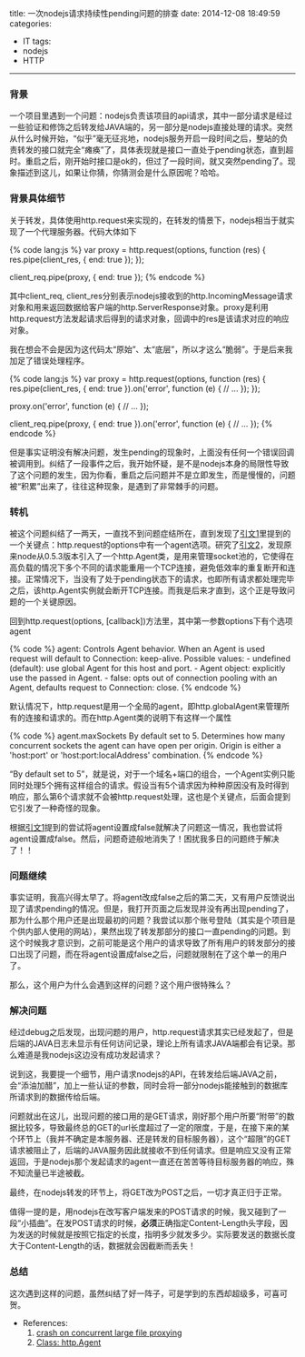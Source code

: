 title: 一次nodejs请求持续性pending问题的排查
date: 2014-12-08 18:49:59
categories:
- IT
tags:
- nodejs
- HTTP
---
### 背景
一个项目里遇到一个问题：nodejs负责该项目的api请求，其中一部分请求是经过一些验证和修饰之后转发给JAVA端的，另一部分是nodejs直接处理的请求。突然从什么时候开始，“似乎”毫无征兆地，nodejs服务开启一段时间之后，整站的负责转发的接口就完全“瘫痪”了，具体表现就是接口一直处于pending状态，直到超时。重启之后，刚开始时接口是ok的，但过了一段时间，就又突然pending了。现象描述到这儿，如果让你猜，你猜测会是什么原因呢？哈哈。

### 背景具体细节
关于转发，具体使用http.request来实现的，在转发的情景下，nodejs相当于就实现了一个代理服务器。代码大体如下

{% code lang:js %}
var proxy = http.request(options, function (res) {
    res.pipe(client_res, {
      end: true
    });
});

client_req.pipe(proxy, {
    end: true
});
{% endcode %}

其中client_req, client_res分别表示nodejs接收到的http.IncomingMessage请求对象和用来返回数据给客户端的http.ServerResponse对象。proxy是利用http.request方法发起请求后得到的请求对象，回调中的res是该请求对应的响应对象。

我在想会不会是因为这代码太“原始”、太“底层”，所以才这么“脆弱”。于是后来我加足了错误处理程序。

{% code lang:js %}
var proxy = http.request(options, function (res) {
    res.pipe(client_res, {
      end: true
    }).on('error', function (e) {
        // ...
    });
});

proxy.on('error', function (e) {
    // ...
});

client_req.pipe(proxy, {
    end: true
}).on('error', function (e) {
    // ...
});
{% endcode %}

但是事实证明没有解决问题，发生pending的现象时，上面没有任何一个错误回调被调用到。纠结了一段事件之后，我开始怀疑，是不是nodejs本身的局限性导致了这个问题的发生，因为你看，重启之后问题并不是立即发生，而是慢慢的，问题被“积累”出来了，往往这种现象，是遇到了非常棘手的问题。

### 转机

被这个问题纠结了一两天，一直找不到问题症结所在，直到发现了[引文1](https://github.com/joyent/node/issues/3536)里提到的一个关键点：http.request的options中有一个agent选项。研究了[引文2](http://nodejs.org/api/http.html#http_class_http_agent)，发现原来node从0.5.3版本引入了一个http.Agent类，是用来管理socket池的，它使得在高负载的情况下多个不同的请求能重用一个TCP连接，避免低效率的重复断开和连接。正常情况下，当没有了处于pending状态下的请求，也即所有请求都处理完毕之后，该http.Agent实例就会断开TCP连接。而我是后来才直到，这个正是导致问题的一个关键原因。

回到http.request(options, [callback])方法里，其中第一参数options下有个选项agent

{% code %}
agent: Controls Agent behavior. When an Agent is used request will default to Connection: keep-alive. Possible values:
    - undefined (default): use global Agent for this host and port.
    - Agent object: explicitly use the passed in Agent.
    - false: opts out of connection pooling with an Agent, defaults request to Connection: close.
{% endcode %}

默认情况下，http.request是用一个全局的agent，即http.globalAgent来管理所有的连接和请求的。而在http.Agent类的说明下有这样一个属性

{% code %}
agent.maxSockets
By default set to 5. Determines how many concurrent sockets the agent can have open per origin. Origin is either a 'host:port' or 'host:port:localAddress' combination.
{% endcode %}

“By default set to 5”，就是说，对于一个域名+端口的组合，一个Agent实例只能同时处理5个拥有这样组合的请求。假设当有5个请求因为种种原因没有及时得到响应，那么第6个请求就不会被http.request处理，这也是个关键点，后面会提到它引发了一种奇怪的现象。

根据[引文1](https://github.com/joyent/node/issues/3536)提到的尝试将agent设置成false就解决了问题这一情况，我也尝试将agent设置成false。然后，问题奇迹般地消失了！困扰我多日的问题终于解决了！！

### 问题继续

事实证明，我高兴得太早了。将agent改成false之后的第二天，又有用户反馈说出现了请求pending的情况。但是，我打开页面之后发现并没有再出现pending了，那为什么那个用户还是出现最初的问题？我尝试以那个账号登陆（其实是个项目是个供内部人使用的网站），果然出现了转发那部分的接口一直pending的问题。到这个时候我才意识到，之前可能是这个用户的请求导致了所有用户的转发部分的接口出现了问题，而在将agent设置成false之后，问题就限制在了这个单一的用户了。

那么，这个用户为什么会遇到这样的问题？这个用户很特殊么？

### 解决问题

经过debug之后发现，出现问题的用户，http.request请求其实已经发起了，但是后端的JAVA日志未显示有任何访问记录，理论上所有请求JAVA端都会有记录。那么难道是我nodejs这边没有成功发起请求？

说到这，我要提一个细节，用户请求nodejs的API，在转发给后端JAVA之前，会“添油加醋”，加上一些认证的参数，同时会将一部分nodejs能接触到的数据库所请求到的数据传给后端。

问题就出在这儿，出现问题的接口用的是GET请求，刚好那个用户所要“附带”的数据比较多，导致最终总的GET的url长度超过了一定的限度，于是，在接下来的某个环节上（我并不确定是本服务器、还是转发的目标服务器），这个“超限”的GET请求被阻止了，后端的JAVA服务因此就接收不到任何请求。但是响应又没有正常返回，于是nodejs那个发起请求的agent一直还在苦苦等待目标服务器的响应，殊不知流量已半途被截。

最终，在nodejs转发的环节上，将GET改为POST之后，一切才真正归于正常。

值得一提的是，用nodejs在改写客户端发来的POST请求的时候，我又碰到了一段“小插曲”。在发POST请求的时候，**必须**正确指定Content-Length头字段，因为发送的时候就是按照它指定的长度，指明多少就发多少。实际要发送的数据长度大于Content-Length的话，数据就会因截断而丢失！

### 总结

这次遇到这样的问题，虽然纠结了好一阵子，可是学到的东西却超级多，可喜可贺。

- References:
	1. [crash on concurrent large file proxying](https://github.com/joyent/node/issues/3536)
	2. [Class: http.Agent](http://nodejs.org/api/http.html#http_class_http_agent)